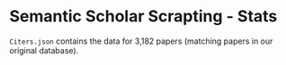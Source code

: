 # Semantic Scholar Scrapting - Stats

`Citers.json` contains the data for 3,182 papers (matching papers in our original database).